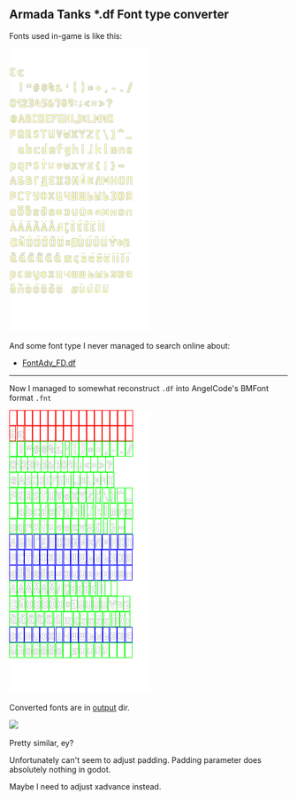 ## Armada Tanks *.df Font type converter

Fonts used in-game is like this:

![](df_fonts/224/FontAdv_FD_224_Y.png)

And some font type I never managed to search online about:

- [FontAdv_FD.df](df_fonts/224/FontAdv_FD_224.df)

---

Now I managed to somewhat reconstruct `.df` into AngelCode's BMFont format `.fnt`

![](output/FontAdv_FD_224_bordered.png)

Converted fonts are in [output](output) dir.


![](https://github.com/jupiterbjy/ProjectIncubator/assets/26041217/7318312f-a395-44d1-8679-20438a1b78bd)

Pretty similar, ey?

Unfortunately can't seem to adjust padding. Padding parameter does absolutely nothing in godot.

Maybe I need to adjust xadvance instead.
